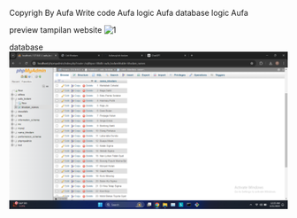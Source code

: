 Copyrigh By Aufa
Write code Aufa
logic Aufa
database logic Aufa

preview tampilan website
![1](preview.png)

database
![db](db.png)
